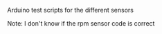 Arduino test scripts for the different sensors

Note:
I don't know if the rpm sensor code is correct

